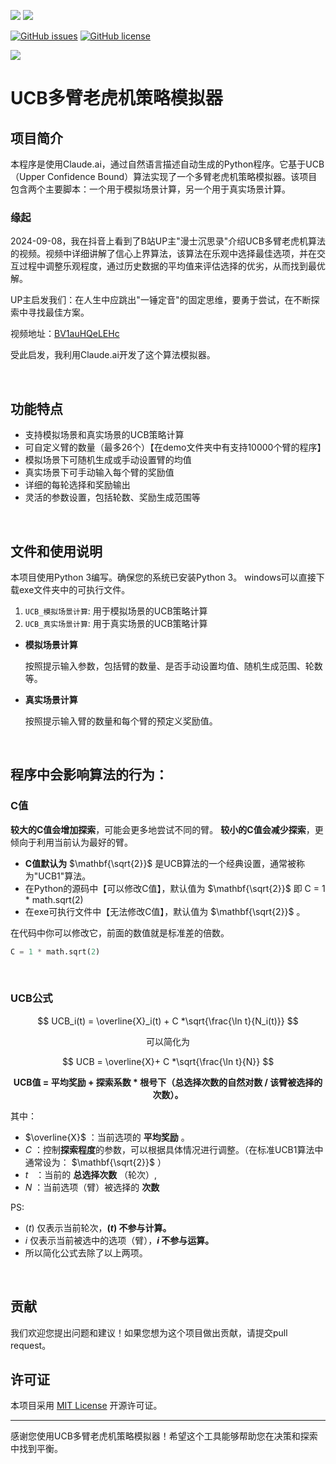 ![](https://img.shields.io/badge/language-python-orange) ![](https://img.shields.io/badge/platform-win10--x64%7Cwin11--x64-lightgrey)

[![GitHub issues](https://img.shields.io/github/issues/cxj007sos/rpa_improve)](https://github.com/cxj007sos/rpa_improve/issues) [![GitHub license](https://img.shields.io/github/license/cxj007sos/rpa_improve)](https://github.com/cxj007sos/rpa_improve/blob/master/LICENSE)

[![](https://img.shields.io/badge/bilibili-%E5%A4%A7%E7%BE%BD-ff69b4)](https://space.bilibili.com/3410770?)

# UCB多臂老虎机策略模拟器

## 项目简介

本程序是使用Claude.ai，通过自然语言描述自动生成的Python程序。它基于UCB（Upper Confidence Bound）算法实现了一个多臂老虎机策略模拟器。该项目包含两个主要脚本：一个用于模拟场景计算，另一个用于真实场景计算。

### 缘起

2024-09-08，我在抖音上看到了B站UP主"漫士沉思录"介绍UCB多臂老虎机算法的视频。视频中详细讲解了信心上界算法，该算法在乐观中选择最佳选项，并在交互过程中调整乐观程度，通过历史数据的平均值来评估选择的优劣，从而找到最优解。

UP主启发我们：在人生中应跳出"一锤定音"的固定思维，要勇于尝试，在不断探索中寻找最佳方案。

视频地址：[BV1auHQeLEHc](https://www.bilibili.com/video/BV1auHQeLEHc)

受此启发，我利用Claude.ai开发了这个算法模拟器。

<br>

## 功能特点

- 支持模拟场景和真实场景的UCB策略计算
- 可自定义臂的数量（最多26个）【在demo文件夹中有支持10000个臂的程序】
- 模拟场景下可随机生成或手动设置臂的均值
- 真实场景下可手动输入每个臂的奖励值
- 详细的每轮选择和奖励输出
- 灵活的参数设置，包括轮数、奖励生成范围等
<br>

## 文件和使用说明

本项目使用Python 3编写。确保您的系统已安装Python 3。
windows可以直接下载exe文件夹中的可执行文件。

1. `UCB_模拟场景计算`: 用于模拟场景的UCB策略计算
2. `UCB_真实场景计算`: 用于真实场景的UCB策略计算

- **模拟场景计算**

  按照提示输入参数，包括臂的数量、是否手动设置均值、随机生成范围、轮数等。

- **真实场景计算**

  按照提示输入臂的数量和每个臂的预定义奖励值。
<br>

## 程序中会影响算法的行为：
### C值
**较大的C值会增加探索**，可能会更多地尝试不同的臂。
**较小的C值会减少探索**，更倾向于利用当前认为最好的臂。

- **C值默认为** $\mathbf{\sqrt{2}}$ 是UCB算法的一个经典设置，通常被称为"UCB1"算法。
- 在Python的源码中【可以修改C值】，默认值为 $\mathbf{\sqrt{2}}$  即 C = 1 * math.sqrt(2)
- 在exe可执行文件中【无法修改C值】，默认值为 $\mathbf{\sqrt{2}}$ 。

在代码中你可以修改它，前面的数值就是标准差的倍数。
```python
C = 1 * math.sqrt(2)
```
<br>

### UCB公式

$$
UCB_i(t) = \overline{X}_i(t) + C *\sqrt{\frac{\ln t}{N_i(t)}}
$$

<div style="text-align: center;"> 可以简化为 </div>

$$
UCB = \overline{X}+ C *\sqrt{\frac{\ln t}{N}}
$$

**<div style="text-align: center;">UCB值 = 平均奖励 + 探索系数 * 根号下（总选择次数的自然对数 / 该臂被选择的次数）。</div>**

其中：

- $\overline{X}$   ：当前选项的  **平均奖励** 。
- $C$  ：控制**探索程度**的参数，可以根据具体情况进行调整。（在标准UCB1算法中通常设为： $\mathbf{\sqrt{2}}$ ）
- $t$  &nbsp;&nbsp;：当前的  **总选择次数** （轮次）,
- $N$ ：当前选项（臂）被选择的 **次数**

PS:

- $(t)$ 仅表示当前轮次，**$(t)$ 不参与计算。**
- $i$ 仅表示当前被选中的选项（臂），**$i$ 不参与运算。**
- 所以简化公式去除了以上两项。
<br>

## 贡献

我们欢迎您提出问题和建议！如果您想为这个项目做出贡献，请提交pull request。

## 许可证

本项目采用 [MIT License](https://opensource.org/licenses/MIT) 开源许可证。

---

感谢您使用UCB多臂老虎机策略模拟器！希望这个工具能够帮助您在决策和探索中找到平衡。
